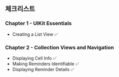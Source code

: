 ## 체크리스트
### Chapter 1 - UIKit Essentials
* Creating a List View ✅

### Chapter 2 - Collection Views and Navigation
* Displaying Cell Info ✅
* Making Reminders Identifiable ✅
* Displaying Reminder Details ✅